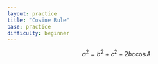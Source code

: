 ```yaml
---
layout: practice 
title: "Cosine Rule"
base: practice
difficulty: beginner
---
```


$$ a^2 = b^2 + c^2 - 2bc\cos{A} $$
